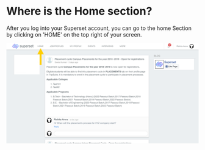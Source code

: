 # Where is the Home section?

After you log into your Superset account, you can go to the home Section by clicking on 'HOME' on the top right of your screen.

![](../../.gitbook/assets/image%20%28134%29.png)

